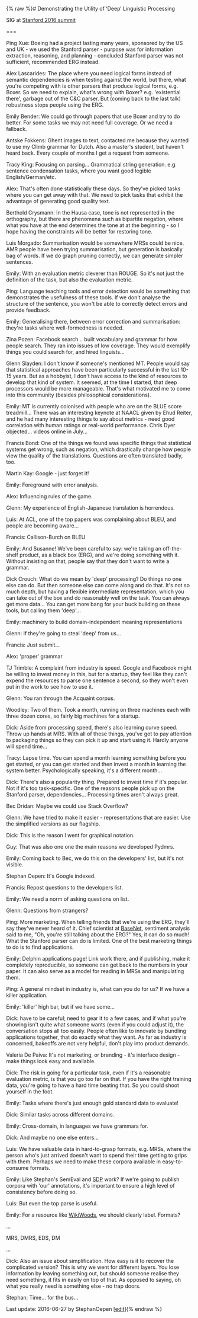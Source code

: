 {% raw %}# Demonstrating the Utility of ‘Deep’ Linguistic Processing

SIG at [Stanford 2016 summit](../StanfordSchedule)

===

Ping Xue: Boeing had a project lasting many years, sponsored by the US
and UK - we used the Stanford parser - purpose was for information
extraction, reasoning, and planning - concluded Stanford parser was not
sufficient, recommended ERG instead.

Alex Lascarides: The place where you need logical forms instead of
semantic dependencies is when testing against the world, but there, what
you're competing with is other parsers that produce logical forms, e.g.
Boxer. So we need to explain, what's wrong with Boxer? e.g. 'existential
there', garbage out of the C&C parser. But (coming back to the last
talk) robustness stops people using the ERG.

Emily Bender: We could go through papers that use Boxer and try to do
better. For some tasks we may not need full coverage. Or we need a
fallback.

Antske Fokkens: Ghent images to text, contacted me because they wanted
to use my Climb grammar for Dutch. Also a master's student, but haven't
heard back. Every couple of months I get a request from someone.

Tracy King: Focusing on parsing... Grammatical string generation. e.g.
sentence condensation tasks, where you want good legible
English/German/etc.

Alex: That's often done statistically these days. So they've picked
tasks where you can get away with that. We need to pick tasks that
exhibit the advantage of generating good quality text.

Berthold Crysmann: In the Hausa case, tone is not represented in the
orthography, but there are phenomena such as bipartite negation, where
what you have at the end determines the tone at at the beginning - so I
hope having the constraints will be better for restoring tone.

Luis Morgado: Summarisation would be somewhere MRSs could be nice. AMR
people have been trying summarisation, but generation is basically bag
of words. If we do graph pruning correctly, we can generate simpler
sentences.

Emily: With an evaluation metric cleverer than ROUGE. So it's not just
the definition of the task, but also the evaluation metric.

Ping: Language teaching tools and error detection would be something
that demonstrates the usefulness of these tools. If we don't analyse the
structure of the sentence, you won't be able to correctly detect errors
and provide feedback.

Emily: Generalising there, between error correction and summarisation:
they're tasks where well-formedness is needed.

Zina Pozen: Facebook search... built vocabulary and grammar for how
people search. They ran into issues of low coverage. They would
exemplify things you could search for, and hired linguists...

Glenn Slayden: I don't know if someone's mentioned MT. People would say
that statistical approaches have been particularly successful in the
last 10-15 years. But as a hobbyist, I don't have access to the kind of
resources to develop that kind of system. It seemed, at the time I
started, that deep processors would be more manageable. That's what
motivated me to come into this community (besides philosophical
considerations).

Emily: MT is currently colonised with people who are on the BLUE score
treadmill... There was an interesting keynote at NAACL given by Ehud
Reiter, and he had many interesting things to say about metrics - need
good correlation with human ratings or real-world performance. Chris
Dyer objected... videos online in July...

Francis Bond: One of the things we found was specific things that
statistical systems get wrong, such as negation, which drastically
change how people view the quality of the translations. Questions are
often translated badly, too.

Martin Kay: Google - just forget it!

Emily: Foreground with error analysis.

Alex: Influencing rules of the game.

Glenn: My experience of English-Japanese translation is horrendous.

Luis: At ACL, one of the top papers was complaining about BLEU, and
people are becoming aware...

Francis: Callison-Burch on BLEU

Emily: And Susanne! We've been careful to say: we're taking an
off-the-shelf product, as a black box (ERG), and we're doing something
with it. Without insisting on that, people say that they don't want to
write a grammar.

Dick Crouch: What do we mean by 'deep' processing? Do things no one else
can do. But then someone else can come along and do that. It's not so
much depth, but having a flexible intermediate representation, which you
can take out of the box and do reasonably well on the task. You can
always get more data... You can get more bang for your buck building on
these tools, but calling them 'deep'...

Emily: machinery to build domain-independent meaning representations

Glenn: If they're going to steal 'deep' from us...

Francis: Just submit...

Alex: 'proper' grammar

TJ Trimble: A complaint from industry is speed. Google and Facebook
might be willing to invest money in this, but for a startup, they feel
like they can't expend the resources to parse one sentence a second, so
they won't even put in the work to see how to use it.

Glenn: You ran through the Acquaint corpus.

Woodley: Two of them. Took a month, running on three machines each with
three dozen cores, so fairly big machines for a startup.

Dick: Aside from processing speed, there's also learning curve speed.
Throw up hands at MRS. With all of these things, you've got to pay
attention to packaging things so they can pick it up and start using it.
Hardly anyone will spend time...

Tracy: Lapse time. You can spend a month learning something before you
get started, or you can get started and then invest a month in learning
the system better. Psychologically speaking, it's a different month...

Dick: There's also a popularity thing. Prepared to invest time if it's
popular. Not if it's too task-specific. One of the reasons people pick
up on the Stanford parser, dependencies... Processing times aren't
always great.

Bec Dridan: Maybe we could use Stack Overflow?

Glenn: We have tried to make it easier - representations that are
easier. Use the simplified versions as our flagship.

Dick: This is the reason I went for graphical notation.

Guy: That was also one one the main reasons we developed Pydmrs.

Emily: Coming back to Bec, we do this on the developers' list, but it's
not visible.

Stephan Oepen: It's Google indexed.

Francis: Repost questions to the developers list.

Emily: We need a norm of asking questions on list.

Glenn: Questions from strangers?

Ping: More marketing. When telling friends that we're using the ERG,
they'll say they've never heard of it. Chief scientist at
[BaseNet](/BaseNet), sentiment analysis said to me, "Oh, you're still
talking about the ERG?" Yes, it can do so much! What the Stanford parser
can do is limited. One of the best marketing things to do is to find
applications.

Emily: Delphin applications page! Link work there, and if publishing,
make it completely reproducible, so someone can get back to the numbers
in your paper. It can also serve as a model for reading in MRSs and
manipulating them.

Ping: A general mindset in industry is, what can you do for us? If we
have a killer application.

Emily: 'killer' high bar, but if we have some...

Dick: have to be careful; need to gear it to a few cases, and if what
you're showing isn't quite what someone wants (even if you could adjust
it), the conversation stops all too easily. People often like to
innovate by bundling applications together, that do exactly what they
want. As far as industry is concerned, bakeoffs are not very helpful,
don't play into product demands.

Valeria De Paiva: It's not marketing, or branding - it's interface
design - make things look easy and available.

Dick: The risk in going for a particular task, even if it's a reasonable
evaluation metric, is that you go too far on that. If you have the right
training data, you're going to have a hard time beating that. So you
could shoot yourself in the foot.

Emily: Tasks where there's just enough gold standard data to evaluate!

Dick: Similar tasks across different domains.

Emily: Cross-domain, in languages we have grammars for.

Dick: And maybe no one else enters...

Luis: We have valuable data in hard-to-grasp formats, e.g. MRSs, where
the person who's just arrived doesn't want to spend their time getting
to grips with them. Perhaps we need to make these corpora available in
easy-to-consume formats.

Emily: Like Stephan's SemEval and [SDP](http://sdp.delph-in.net) work?
If we're going to publish corpora with 'our' annotations, it's important
to ensure a high level of consistency before doing so.

Luis: But even the top parse is useful.

Emily: For a resource like [WikiWoods](https://blog.inductorsoftware.com/docsproto/home/WikiWoods), we should clearly
label. Formats?

...

MRS, DMRS, EDS, DM

...

Dick: Also an issue about simplification. How easy is it to recover the
complicated version? This is why we went for different layers. You lose
information by leaving something out, but should someone realise they
need something, it fits in easily on top of that. As opposed to saying,
oh what you really need is something else - no trap doors.

Stephan: Time... for the bus...

Last update: 2016-06-27 by StephanOepen [[edit](https://github.com/delph-in/docs/wiki/StanfordUtility/_edit)]{% endraw %}